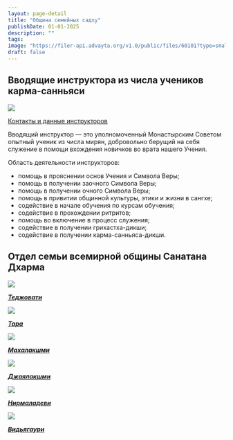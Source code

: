 ```yaml
---
layout: page-detail
title: "Община семейных садху"
publishDate: 01-01-2025
description: ""
tags:
image: "https://filer-api.advayta.org/v1.0/public/files/60101?type=small"
draft: false
---
```


## Вводящие инструктора из числа учеников карма-санньяси

![](https://filer-api.advayta.org/v1.0/public/files/60101?type=medium) 

[Контакты и данные инструкторов](https://vosdlife.org/) 

 Вводящий инструктор — это уполномоченный Монастырским Советом опытный ученик из числа мирян, добровольно берущий на себя служение в помощи вхождения новичков во врата нашего Учения.

 Область деятельности инструкторов:

* помощь в прояснении основ Учения и Символа Веры;
* помощь в получении заочного Символа Веры;
* помощь в получении очного Символа Веры;
* помощь в привитии общинной культуры, этики и жизни в сангхе;
* содействие в начале обучения по курсам обучения;
* содействие в прохождении ритритов;
* помощь во включение в процесс служения;
* содействие в получении грихастха-дикши;
* содействие в получении карма-санньяса-дикши.
  
  
## Отдел семьи всемирной общины Санатана Дхарма

  
[![](https://filer-api.advayta.org/v1.0/public/files/60111?type=medium)](/vsemirnaya-obshchina/obshchina-semeinikh-sadkhu/tedzhasvati) 

[**_Теджовати_**](/vsemirnaya-obshchina//obshchina-semeinikh-sadkhu/tedzhasvati) 

[![](https://filer-api.advayta.org/v1.0/public/files/60142?type=medium)](/vsemirnaya-obshchina/obshchina-semeinikh-sadkhu/tara) 

[**_Тара_**](/vsemirnaya-obshchina/obshchina-semeinikh-sadkhu/tara) 

[![](https://filer-api.advayta.org/v1.0/public/files/60158?type=medium)](/vsemirnaya-obshchina/obshchina-semeinikh-sadkhu/makhalakshmi) 

[**_Махалакшми_**](/vsemirnaya-obshchina/obshchina-semeinikh-sadkhu/makhalakshmi) 

[![](https://filer-api.advayta.org/v1.0/public/files/60165?type=medium)](/vsemirnaya-obshchina/obshchina-semeinikh-sadkhu/dzhayalakshmi) 

[**_Джаялакшми_**](/vsemirnaya-obshchina/obshchina-semeinikh-sadkhu/dzhayalakshmi) 

[![](https://filer-api.advayta.org/v1.0/public/files/60202?type=medium)](/vsemirnaya-obshchina/obshchina-semeinikh-sadkhu/nirmaladevi) 

[**_Нирмаладеви_**](/vsemirnaya-obshchina/obshchina-semeinikh-sadkhu/nirmaladevi) 

[![](https://filer-api.advayta.org/v1.0/public/files/60233?type=medium)](/vsemirnaya-obshchina/obshchina-semeinikh-sadkhu/vidya-gauri) 

[**_Видьягаури_**](/vsemirnaya-obshchina/obshchina-semeinikh-sadkhu/vidya-gauri) 
  
  
